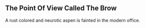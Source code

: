 The Point Of View Called The Brow
---------------------------------
A rust colored and neurotic aspen is fainted in the modern office.  
